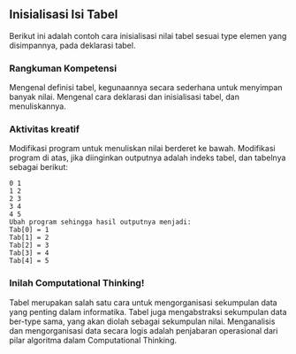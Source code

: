 ## Inisialisasi Isi Tabel 
Berikut ini adalah contoh cara inisialisasi nilai tabel sesuai type elemen yang disimpannya, pada deklarasi tabel.

### Rangkuman Kompetensi
Mengenal definisi tabel, kegunaannya secara sederhana untuk menyimpan banyak nilai.
Mengenal cara deklarasi dan inisialisasi tabel, dan menuliskannya.
 
### Aktivitas kreatif 
Modifikasi program untuk menuliskan nilai berderet ke bawah.
Modifikasi program di atas, jika diinginkan outputnya adalah indeks tabel, dan tabelnya sebagai berikut:
```
0 1
1 2
2 3
3 4
4 5
Ubah program sehingga hasil outputnya menjadi:
Tab[0] = 1
Tab[1] = 2
Tab[2] = 3
Tab[3] = 4
Tab[4] = 5
```

### Inilah Computational Thinking!
Tabel merupakan salah satu cara untuk mengorganisasi sekumpulan data yang penting dalam informatika. Tabel juga mengabstraksi sekumpulan data ber-type sama, yang akan diolah sebagai sekumpulan nilai. Menganalisis dan mengorganisasi data secara logis adalah penjabaran operasional dari pilar algoritma dalam Computational Thinking. 
